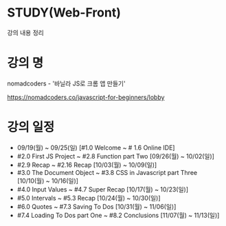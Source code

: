 # STUDY(Web-Front)
강의 내용 정리
# 강의 명
nomadcoders - '바닐라 JS로 크롬 앱 만들기' 

https://nomadcoders.co/javascript-for-beginners/lobby
# 강의 일정
- 09/19(월) ~ 09/25(일)  [#1.0 Welcome ~ # 1.6 Online IDE]
- #2.0 First JS Project ~ #2.8 Function part Two  [09/26(월) ~ 10/02(일)]
- #2.9 Recap ~ #2.16 Recap  [10/03(월) ~ 10/09(일)]
- #3.0 The Document Object ~ #3.8 CSS in Javascript part Three  [10/10(월) ~ 10/16(일)]
- #4.0 Input Values ~ #4.7 Super Recap  [10/17(월) ~ 10/23(일)]
- #5.0 Intervals ~ #5.3 Recap  [10/24(월) ~ 10/30(일)]
- #6.0 Quotes ~ #7.3 Saving To Dos  [10/31(월) ~ 11/06(일)]
- #7.4 Loading To Dos part One ~ #8.2 Conclusions  [11/07(월) ~ 11/13(일)]



